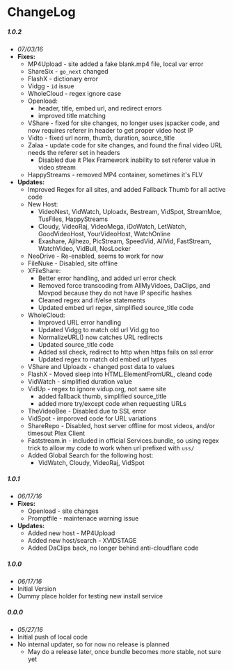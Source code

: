 # ChangeLog

##### 1.0.2
- _07/03/16_
- **Fixes:**
  - MP4Upload - site added a fake blank.mp4 file, local var error
  - ShareSix - `go_next` changed
  - FlashX - dictionary error
  - Vidgg - `id` issue
  - WholeCloud - regex ignore case
  - Openload:
    - header, title, embed url, and redirect errors
    - improved title matching
  - VShare - fixed for site changes, no longer uses jspacker code, and now requires referer in header to get proper video host IP
  - Vidto - fixed url norm, thumb, duration, source_title
  - Zalaa - update code for site changes, and found the final video URL needs the referer set in headers
    - Disabled due it Plex Framework inability to set referer value in video stream
  - HappyStreams - removed MP4 container, sometimes it's FLV
- **Updates:**
  - Improved Regex for all sites, and added Fallback Thumb for all active code
  - New Host:
    - VideoNest, VidWatch, Uploadx, Bestream, VidSpot, StreamMoe, TusFiles, HappyStreams
    - Cloudy, VideoRaj, VideoMega, iDoWatch, LetWatch, GoodVideoHost, YourVideoHost, WatchOnline
    - Exashare, Ajihezo, PicStream, SpeedVid, AllVid, FastStream, WatchVideo, VidBull, NosLocker
  - NeoDrive - Re-enabled, seems to work for now
  - FileNuke - Disabled, site offline
  - XFileShare:
    - Better error handling, and added url error check
    - Removed force transcoding from AllMyVidoes, DaClips, and Movpod because they do not have IP specific hashes
    - Cleaned regex and if/else statements
    - Updated embed url regex, simplified source_title code
  - WholeCloud:
    - Improved URL error handling
    - Updated Vidgg to match old url Vid.gg too
    - NormalizeURL() now catches URL redirects
    - Updated source_title code
    - Added ssl check, redirect to http when https fails on ssl error
    - Updated regex to match old embed url types
  - VShare and Uploadx - changed post data to values
  - FlashX - Moved sleep into HTML.ElementFromURL, cleand code
  - VidWatch - simplified duration value
  - VidUp - regex to ignore vidup.org, not same site
    - added fallback thumb, simplified source_title
    - added more try/except code when requesting URLs
  - TheVideoBee - Disabled due to SSL error
  - VidSpot - imporoved code for URL variations
  - ShareRepo - Disabled, host server offline for most videos, and/or timesout Plex Client
  - Faststream.in - included in official Services.bundle, so using regex trick to allow my code to work when url prefixed with `uss/`
  - Added Global Search for the following host:
    - VidWatch, Cloudy, VideoRaj, VidSpot

##### 1.0.1
- _06/17/16_
- **Fixes:**
  - Openload - site changes
  - Promptfile - maintenace warning issue
- **Updates:**
  - Added new host - MP4Upload
  - Added new host/search - XVIDSTAGE
  - Added DaClips back, no longer behind anti-cloudflare code

##### 1.0.0
- _06/17/16_
- Initial Version
- Dummy place holder for testing new install service

##### 0.0.0
- _05/27/16_
- Initial push of local code
- No internal updater, so for now no release is planned
  - May do a release later, once bundle becomes more stable, not sure yet
